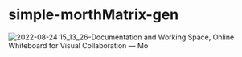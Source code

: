 # simple-morthMatrix-gen
![2022-08-24 15_13_26-Documentation and Working Space, Online Whiteboard for Visual Collaboration — Mo](https://user-images.githubusercontent.com/71926348/186354878-f91853f2-205c-4c6e-9726-5f3e055d9b10.png)
